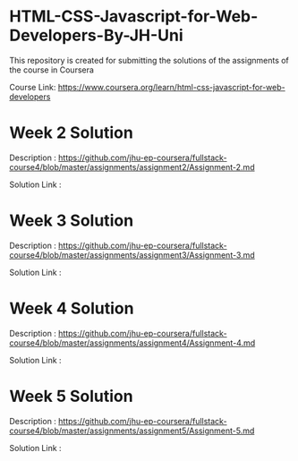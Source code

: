 # HTML-CSS-Javascript-for-Web-Developers-By-JH-Uni
This repository is created for submitting the solutions of the assignments of the course in Coursera

Course Link: https://www.coursera.org/learn/html-css-javascript-for-web-developers

# Week 2 Solution
Description : https://github.com/jhu-ep-coursera/fullstack-course4/blob/master/assignments/assignment2/Assignment-2.md 

Solution Link : 

# Week 3 Solution
Description : https://github.com/jhu-ep-coursera/fullstack-course4/blob/master/assignments/assignment3/Assignment-3.md 

Solution Link : 

# Week 4 Solution
Description : https://github.com/jhu-ep-coursera/fullstack-course4/blob/master/assignments/assignment4/Assignment-4.md 

Solution Link :

# Week 5 Solution
Description : https://github.com/jhu-ep-coursera/fullstack-course4/blob/master/assignments/assignment5/Assignment-5.md 

Solution Link : 
